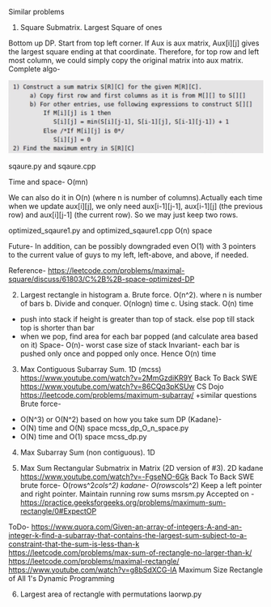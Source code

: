 Similar problems

1. Square Submatrix. Largest Square of ones

Bottom up DP. Start from top left corner.
If Aux is aux matrix, Aux[i][j] gives the largest square ending at that coordinate.
Therefore, for top row and left most column, we could simply copy the original matrix into aux matrix. Complete algo-

![](pic1.png)

sqaure.py and sqaure.cpp

Time and space- O(mn)

We can also do it in O(n) (where n is number of columns).Actually each time when we update aux[i][j], we only need aux[i-1][j-1], aux[i-1][j] (the previous row) and aux[i][j-1] (the current row). So we may just keep two rows.

optimized_sqaure1.py and optimized_sqaure1.cpp O(n) space

Future-
In addition, can be possibly downgraded even O(1) with 3 pointers to the current value of guys to my left, left-above, and above, if needed.

Reference-
https://leetcode.com/problems/maximal-square/discuss/61803/C%2B%2B-space-optimized-DP

2. Largest rectangle in histogram
a. Brute force. O(n^2). where n is number of bars
b. Divide and conquer. O(nlogn) time
c. Using stack. O(n) time
- push into stack if height is greater than top of stack. else pop till stack top is shorter than bar
- when we pop, find area for each bar popped (and calculate area based on it)
Space- O(n)- worst case size of stack
Invariant- each bar is pushed only once and popped only once. Hence O(n) time

3. Max Contiguous Subarray Sum. 1D (mcss)
https://www.youtube.com/watch?v=2MmGzdiKR9Y Back To Back SWE
https://www.youtube.com/watch?v=86CQq3pKSUw CS Dojo
https://leetcode.com/problems/maximum-subarray/ +similar questions
Brute force-
- O(N^3) or O(N^2) based on how you take sum
DP (Kadane)-
- O(N) time and O(N) space mcss_dp_O_n_space.py
- O(N) time and O(1) space mcss_dp.py

4. Max Subarray Sum (non contiguous). 1D

5. Max Sum Rectangular Submatrix in Matrix (2D version of #3). 2D kadane
https://www.youtube.com/watch?v=-FgseNO-6Gk Back To Back SWE
brute force- O(rows^2*cols^2)
kadane- O(rows*cols^2)
Keep a left pointer and right pointer. Maintain running row sums
msrsm.py
Accepted on -
https://practice.geeksforgeeks.org/problems/maximum-sum-rectangle/0#ExpectOP

ToDo-
https://www.quora.com/Given-an-array-of-integers-A-and-an-integer-k-find-a-subarray-that-contains-the-largest-sum-subject-to-a-constraint-that-the-sum-is-less-than-k
https://leetcode.com/problems/max-sum-of-rectangle-no-larger-than-k/
https://leetcode.com/problems/maximal-rectangle/
https://www.youtube.com/watch?v=g8bSdXCG-lA Maximum Size Rectangle of All 1's Dynamic Programming

6. Largest area of rectangle with permutations
laorwp.py
